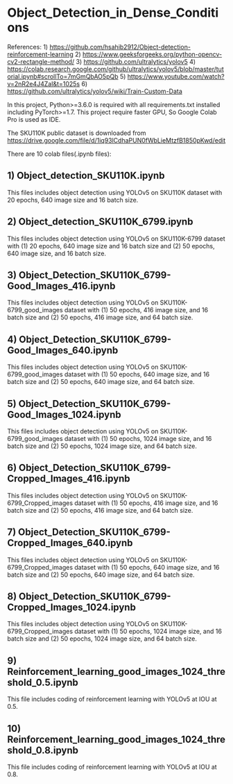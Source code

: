 # Object_Detection_in_Dense_Conditions

References: 1) https://github.com/hsahib2912/Object-detection-reinforcement-learning
            2) https://www.geeksforgeeks.org/python-opencv-cv2-rectangle-method/
            3) https://github.com/ultralytics/yolov5
            4) https://colab.research.google.com/github/ultralytics/yolov5/blob/master/tutorial.ipynb#scrollTo=7mGmQbAO5pQb
            5) https://www.youtube.com/watch?v=2nR2e4J4ZaI&t=1025s
            6) https://github.com/ultralytics/yolov5/wiki/Train-Custom-Data
            
In this project, Python>=3.6.0 is required with all requirements.txt installed including PyTorch>=1.7. This project require faster GPU, So Google Colab Pro is used as IDE. 

The SKU110K public dataset is downloaded from https://drive.google.com/file/d/1iq93lCdhaPUN0fWbLieMtzfB1850pKwd/edit

There are 10 colab files(.ipynb files):

## 1) Object_detection_SKU110K.ipynb
This files includes object detection using YOLOv5 on SKU110K dataset with 20 epochs, 640 image size and 16 batch size.

## 2) Object_detection_SKU110K_6799.ipynb
This files includes object detection using YOLOv5 on SKU110K-6799 dataset with (1) 20 epochs, 640 image size and 16 batch size and (2) 50 epochs, 640 image size, and 16 batch size.

## 3) Object_Detection_SKU110K_6799-Good_Images_416.ipynb 
This files includes object detection using YOLOv5 on SKU110K-6799_good_images dataset with (1) 50 epochs, 416 image size, and 16 batch size and (2) 50 epochs, 416 image size, and 64 batch size.

## 4) Object_Detection_SKU110K_6799-Good_Images_640.ipynb
This files includes object detection using YOLOv5 on SKU110K-6799_good_images dataset with (1) 50 epochs, 640 image size, and 16 batch size and (2) 50 epochs, 640 image size, and 64 batch size.

## 5) Object_Detection_SKU110K_6799-Good_Images_1024.ipynb
This files includes object detection using YOLOv5 on SKU110K-6799_good_images dataset with (1) 50 epochs, 1024 image size, and 16 batch size and (2) 50 epochs, 1024 image size, and 64 batch size.

## 6) Object_Detection_SKU110K_6799-Cropped_Images_416.ipynb
This files includes object detection using YOLOv5 on SKU110K-6799_Cropped_images dataset with (1) 50 epochs, 416 image size, and 16 batch size and (2) 50 epochs, 416 image size, and 64 batch size.

## 7) Object_Detection_SKU110K_6799-Cropped_Images_640.ipynb
This files includes object detection using YOLOv5 on SKU110K-6799_Cropped_images dataset with (1) 50 epochs, 640 image size, and 16 batch size and (2) 50 epochs, 640 image size, and 64 batch size.

## 8) Object_Detection_SKU110K_6799-Cropped_Images_1024.ipynb
This files includes object detection using YOLOv5 on SKU110K-6799_Cropped_images dataset with (1) 50 epochs, 1024 image size, and 16 batch size and (2) 50 epochs, 1024 image size, and 64 batch size.

## 9) Reinforcement_learning_good_images_1024_threshold_0.5.ipynb
This file includes coding of reinforcement learning with YOLOv5 at IOU at 0.5.

## 10) Reinforcement_learning_good_images_1024_threshold_0.8.ipynb
This file includes coding of reinforcement learning with YOLOv5 at IOU at 0.8.
